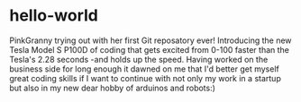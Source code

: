 # hello-world
PinkGranny trying out with her first Git reposatory ever!
Introducing the new Tesla Model S P100D of coding that gets excited from 0-100 faster than the Tesla's 2.28 seconds -and holds up the speed. Having worked on the business side for long enough it dawned on me that I'd better get myself great coding skills if I want to continue with not only my work in a startup but also in my new dear hobby of arduinos and robots:)
